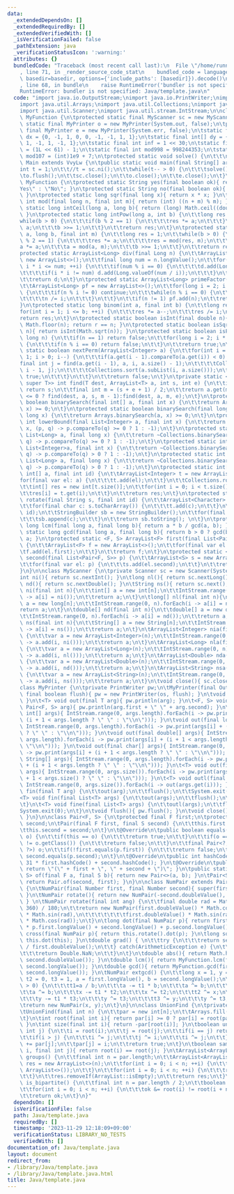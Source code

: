 ```yaml
---
data:
  _extendedDependsOn: []
  _extendedRequiredBy: []
  _extendedVerifiedWith: []
  _isVerificationFailed: false
  _pathExtension: java
  _verificationStatusIcon: ':warning:'
  attributes: {}
  bundledCode: "Traceback (most recent call last):\n  File \"/home/runner/.local/lib/python3.10/site-packages/onlinejudge_verify/documentation/build.py\"\
    , line 71, in _render_source_code_stat\n    bundled_code = language.bundle(stat.path,\
    \ basedir=basedir, options={'include_paths': [basedir]}).decode()\n  File \"/home/runner/.local/lib/python3.10/site-packages/onlinejudge_verify/languages/user_defined.py\"\
    , line 68, in bundle\n    raise RuntimeError('bundler is not specified: {}'.format(str(path)))\n\
    RuntimeError: bundler is not specified: Java/template.java\n"
  code: "import java.io.OutputStream;\nimport java.io.PrintWriter;\nimport java.util.ArrayList;\n\
    import java.util.Arrays;\nimport java.util.Collections;\nimport java.util.List;\n\
    import java.util.Scanner;\nimport java.util.stream.IntStream;\n\nclass VvyLw extends\
    \ MyFunction {\n\tprotected static final MyScanner sc = new MyScanner();\n\tprotected\
    \ static final MyPrinter o = new MyPrinter(System.out, false);\n\tprotected static\
    \ final MyPrinter e = new MyPrinter(System.err, false);\n\tstatic final int[]\
    \ dx = {0, -1, 1, 0, 0, -1, -1, 1, 1};\n\tstatic final int[] dy = {0, 0, 0, -1,\
    \ 1, -1, 1, -1, 1};\n\tstatic final int inf = 1 << 30;\n\tstatic final long linf\
    \ = (1L << 61) - 1;\n\tstatic final int mod998 = 998244353;\n\tstatic final int\
    \ mod107 = (int)1e9 + 7;\n\tprotected static void solve() {\n\t\t\n\t}\n}\nclass\
    \ Main extends VvyLw {\n\tpublic static void main(final String[] args) {\n\t\t\
    int t = 1;\n\t\t//t = sc.ni();\n\t\twhile(t-- > 0) {\n\t\t\tsolve();\n\t\t}\n\t\
    \to.flush();\n\t\tsc.close();\n\t\to.close();\n\t\te.close();\n\t}\n}\n\nclass\
    \ MyFunction {\n\tprotected static String yes(final boolean ok){ return ok ? \"\
    Yes\" : \"No\"; }\n\tprotected static String no(final boolean ok){ return yes(!ok);\
    \ }\n\tprotected static long sqr(final long x){ return x * x; }\n\tprotected static\
    \ int mod(final long n, final int m){ return (int) ((n + m) % m); }\n\tprotected\
    \ static long intCeil(long a, long b){ return (long) Math.ceil((double)a / b);\
    \ }\n\tprotected static long intPow(long a, int b) {\n\t\tlong res = 1;\n\t\t\
    while(b > 0) {\n\t\t\tif(b % 2 == 1) {\n\t\t\t\tres *= a;\n\t\t\t}\n\t\t\ta *=\
    \ a;\n\t\t\tb >>= 1;\n\t\t}\n\t\treturn res;\n\t}\n\tprotected static long intPow(long\
    \ a, long b, final int m) {\n\t\tlong res = 1;\n\t\twhile(b > 0) {\n\t\t\tif(b\
    \ % 2 == 1) {\n\t\t\t\tres *= a;\n\t\t\t\tres = mod(res, m);\n\t\t\t}\n\t\t\t\
    a *= a;\n\t\t\ta = mod(a, m);\n\t\t\tb >>= 1;\n\t\t}\n\t\treturn res;\n\t}\n\t\
    protected static ArrayList<Long> div(final Long n) {\n\t\tArrayList<Long> d =\
    \ new ArrayList<>();\n\t\tfinal long num = n.longValue();\n\t\tfor(long i = 1;\
    \ i * i <= num; ++i) {\n\t\t\tif(num % i == 0) {\n\t\t\t\td.add(Long.valueOf(i));\n\
    \t\t\t\tif(i * i != num) d.add(Long.valueOf(num / i));\n\t\t\t}\n\t\t}\n\t\tCollections.sort(d);\n\
    \t\treturn d;\n\t}\n\tprotected static ArrayList<Long> primeFactor(Long n) {\n\
    \t\tArrayList<Long> pf = new ArrayList<>();\n\t\tfor(long i = 2; i * i <= n; ++i)\
    \ {\n\t\t\tif(n % i != 0) continue;\n\t\t\twhile(n % i == 0) {\n\t\t\t\tpf.add(i);\n\
    \t\t\t\tn /= i;\n\t\t\t}\n\t\t}\n\t\tif(n != 1) pf.add(n);\n\t\treturn pf;\n\t\
    }\n\tprotected static long binom(int a, final int b) {\n\t\tlong res = 1;\n\t\t\
    for(int i = 1; i <= b; ++i) {\n\t\t\tres *= a--;\n\t\t\tres /= i;\n\t\t}\n\t\t\
    return res;\n\t}\n\tprotected static boolean isInt(final double n){ long r = (long)\
    \ Math.floor(n); return r == n; }\n\tprotected static boolean isSqr(final long\
    \ n){ return isInt(Math.sqrt(n)); }\n\tprotected static boolean isPrime(final\
    \ long n) {\n\t\tif(n == 1) return false;\n\t\tfor(long i = 2; i * i <= n; ++i)\
    \ {\n\t\t\tif(n % i == 0) return false;\n\t\t}\n\t\treturn true;\n\t}\n\tprotected\
    \ static boolean nextPerm(ArrayList<Integer> a) {\n\t\tfor(int i = a.size() -\
    \ 1; i > 0; i--) {\n\t\t\tif(a.get(i - 1).compareTo(a.get(i)) < 0) {\n\t\t\t\t\
    final int j = find(a.get(i - 1), a, i, a.size() - 1);\n\t\t\t\tCollections.swap(a,\
    \ i - 1, j);\n\t\t\t\tCollections.sort(a.subList(i, a.size()));\n\t\t\t\treturn\
    \ true;\n\t\t\t}\n\t\t}\n\t\treturn false;\n\t}\n\tprivate static <T extends Comparable<?\
    \ super T>> int find(T dest, ArrayList<T> a, int s, int e) {\n\t\tif (s == e)\
    \ return s;\n\t\tfinal int m = (s + e + 1) / 2;\n\t\treturn a.get(m).compareTo(dest)\
    \ <= 0 ? find(dest, a, s, m - 1):find(dest, a, m, e);\n\t}\n\tprotected static\
    \ boolean binarySearch(final int[] a, final int x) {\n\t\treturn Arrays.binarySearch(a,\
    \ x) >= 0;\n\t}\n\tprotected static boolean binarySearch(final long[] a, final\
    \ long x) {\n\t\treturn Arrays.binarySearch(a, x) >= 0;\n\t}\n\tprotected static\
    \ int lowerBound(final List<Integer> a, final int x) {\n\t\treturn ~Collections.binarySearch(a,\
    \ x, (p, q) -> p.compareTo(q) >= 0 ? 1 : -1);\n\t}\n\tprotected static int lowerBound(final\
    \ List<Long> a, final long x) {\n\t\treturn ~Collections.binarySearch(a, x, (p,\
    \ q) -> p.compareTo(q) >= 0 ? 1 : -1);\n\t}\n\tprotected static int upperBound(final\
    \ List<Integer>a, final int x) {\n\t\treturn ~Collections.binarySearch(a, x, (p,\
    \ q) -> p.compareTo(q) > 0 ? 1 : -1);\n\t}\n\tprotected static int upperBound(final\
    \ List<Long> a, final long x) {\n\t\treturn ~Collections.binarySearch(a, x, (p,\
    \ q) -> p.compareTo(q) > 0 ? 1 : -1);\n\t}\n\tprotected static int[] rotate(final\
    \ int[] a, final int id) {\n\t\tArrayList<Integer> t = new ArrayList<>();\n\t\t\
    for(final var el: a) {\n\t\t\tt.add(el);\n\t\t}\n\t\tCollections.rotate(t, id);\n\
    \t\tint[] res = new int[t.size()];\n\t\tfor(int i = 0; i < t.size(); ++i) {\n\t\
    \t\tres[i] = t.get(i);\n\t\t}\n\t\treturn res;\n\t}\n\tprotected static String\
    \ rotate(final String s, final int id) {\n\t\tArrayList<Character> t = new ArrayList<>();\n\
    \t\tfor(final char c: s.toCharArray()) {\n\t\t\tt.add(c);\n\t\t}\n\t\tCollections.rotate(t,\
    \ id);\n\t\tStringBuilder sb = new StringBuilder();\n\t\tfor(final var c: t) {\n\
    \t\t\tsb.append(c);\n\t\t}\n\t\treturn sb.toString(); \n\t}\n\tprotected static\
    \ long lcm(final long a, final long b){ return a * b / gcd(a, b); }\n\tprotected\
    \ static long gcd(final long a, final long b){ return b > 0 ? gcd(b, a % b) :\
    \ a; }\n\tprotected static <F, S> ArrayList<F> first(final List<Pair<F, S>> p)\
    \ {\n\t\tArrayList<F> f = new ArrayList<>();\n\t\tfor(final var el: p) {\n\t\t\
    \tf.add(el.first);\n\t\t}\n\t\treturn f;\n\t}\n\tprotected static <F, S> ArrayList<S>\
    \ second(final List<Pair<F, S>> p) {\n\t\tArrayList<S> s = new ArrayList<>();\n\
    \t\tfor(final var el: p) {\n\t\t\ts.add(el.second);\n\t\t}\n\t\treturn s;\n\t\
    }\n}\n\nclass MyScanner {\n\tprivate Scanner sc = new Scanner(System.in);\n\t\
    int ni(){ return sc.nextInt(); }\n\tlong nl(){ return sc.nextLong(); }\n\tdouble\
    \ nd(){ return sc.nextDouble(); }\n\tString ns(){ return sc.next(); }\n\tint[]\
    \ ni(final int n){\n\t\tint[] a = new int[n];\n\t\tIntStream.range(0, n).forEach(i\
    \ -> a[i] = ni());\n\t\treturn a;\n\t}\n\tlong[] nl(final int n){\n\t\tlong[]\
    \ a = new long[n];\n\t\tIntStream.range(0, n).forEach(i -> a[i] = nl());\n\t\t\
    return a;\n\t}\n\tdouble[] nd(final int n){\n\t\tdouble[] a = new double[n];\n\
    \t\tIntStream.range(0, n).forEach(i -> a[i] = nd());\n\t\treturn a;\n\t}\n\tString[]\
    \ ns(final int n){\n\t\tString[] a = new String[n];\n\t\tIntStream.range(0, n).forEach(i\
    \ -> a[i] = ns());\n\t\treturn a;\n\t}\n\tArrayList<Integer> nia(final int n)\
    \ {\n\t\tvar a = new ArrayList<Integer>(n);\n\t\tIntStream.range(0, n).forEach(i\
    \ -> a.add(i, ni()));\n\t\treturn a;\n\t}\n\tArrayList<Long> nla(final int n)\
    \ {\n\t\tvar a = new ArrayList<Long>(n);\n\t\tIntStream.range(0, n).forEach(i\
    \ -> a.add(i, nl()));\n\t\treturn a;\n\t}\n\tArrayList<Double> nda(final int n)\
    \ {\n\t\tvar a = new ArrayList<Double>(n);\n\t\tIntStream.range(0, n).forEach(i\
    \ -> a.add(i, nd()));\n\t\treturn a;\n\t}\n\tArrayList<String> nsa(final int n)\
    \ {\n\t\tvar a = new ArrayList<String>(n);\n\t\tIntStream.range(0, n).forEach(i\
    \ -> a.add(i, ns()));\n\t\treturn a;\n\t}\n\tvoid close(){ sc.close(); }\n}\n\n\
    class MyPrinter {\n\tprivate PrintWriter pw;\n\tMyPrinter(final OutputStream os,\
    \ final boolean flush){ pw = new PrintWriter(os, flush); }\n\tvoid out(){ pw.println();\
    \ }\n\t<T> void out(final T arg){ pw.println(arg); }\n\t<F, S> void out(final\
    \ Pair<F, S> arg){ pw.println(arg.first + \" \" + arg.second); }\n\tvoid out(final\
    \ int[] args){ IntStream.range(0, args.length).forEach(i -> pw.print(args[i] +\
    \ (i + 1 < args.length ? \" \" : \"\\n\"))); }\n\tvoid out(final long[] args){\
    \ IntStream.range(0, args.length).forEach(i -> pw.print(args[i] + (i + 1 < args.length\
    \ ? \" \" : \"\\n\"))); }\n\tvoid out(final double[] args){ IntStream.range(0,\
    \ args.length).forEach(i -> pw.print(args[i] + (i + 1 < args.length ? \" \" :\
    \ \"\\n\"))); }\n\tvoid out(final char[] args){ IntStream.range(0, args.length).forEach(i\
    \ -> pw.print(args[i] + (i + 1 < args.length ? \" \" : \"\\n\"))); }\n\tvoid out(final\
    \ String[] args){ IntStream.range(0, args.length).forEach(i -> pw.print(args[i]\
    \ + (i + 1 < args.length ? \" \" : \"\\n\"))); }\n\t<T> void out(final List<T>\
    \ args){ IntStream.range(0, args.size()).forEach(i -> pw.print(args.get(i) + (i\
    \ + 1 < args.size() ? \" \" : \"\\n\"))); }\n\t<T> void outl(final List<T> args){\
    \ IntStream.range(0, args.size()).forEach(i -> out(args.get(i))); }\n\t<T> void\
    \ fin(final T arg) {\n\t\tout(arg);\n\t\tflush();\n\t\tSystem.exit(0);\n\t}\n\t\
    <T> void fin(final List<T> args) {\n\t\tout(args);\n\t\tflush();\n\t\tSystem.exit(0);\n\
    \t}\n\t<T> void fine(final List<T> args) {\n\t\toutl(args);\n\t\tflush();\n\t\t\
    System.exit(0);\n\t}\n\tvoid flush(){ pw.flush(); }\n\tvoid close(){ pw.close();\
    \ }\n}\n\nclass Pair<F, S> {\n\tprotected final F first;\n\tprotected final S\
    \ second;\n\tPair(final F first, final S second) {\n\t\tthis.first = first;\n\t\
    \tthis.second = second;\n\t}\n\t@Override\n\tpublic boolean equals(final Object\
    \ o) {\n\t\tif(this == o) {\n\t\t\treturn true;\n\t\t}\n\t\tif(o == null || getClass()\
    \ != o.getClass()) {\n\t\t\treturn false;\n\t\t}\n\t\tfinal Pair<?, ?> p = (Pair<?,\
    \ ?>) o;\n\t\tif(!first.equals(p.first)) {\n\t\t\treturn false;\n\t\t}\n\t\treturn\
    \ second.equals(p.second);\n\t}\n\t@Override\n\tpublic int hashCode(){ return\
    \ 31 * first.hashCode() + second.hashCode(); }\n\t@Override\n\tpublic String toString(){\
    \ return \"(\" + first + \", \" + second + \")\"; }\n\tpublic static <F, S> Pair<F,\
    \ S> of(final F a, final S b){ return new Pair<>(a, b); }\n\tPair<S, F> swap(){\
    \ return Pair.of(second, first); }\n}\n\nclass NumPair extends Pair<Number, Number>\
    \ {\n\tNumPair(final Number first, final Number second){ super(first, second);\
    \ }\n\tNumPair rotate(){ return new NumPair(-second.doubleValue(), first.doubleValue());\
    \ } \n\tNumPair rotate(final int ang) {\n\t\tfinal double rad = Math.PI * MyFunction.mod(ang,\
    \ 360) / 180;\n\t\treturn new NumPair(first.doubleValue() * Math.cos(rad) - second.doubleValue()\
    \ * Math.sin(rad),\n\t\t\t\t\t\t\tfirst.doubleValue() * Math.sin(rad) + second.doubleValue()\
    \ * Math.cos(rad));\n\t}\n\tlong dot(final NumPair p){ return first.longValue()\
    \ * p.first.longValue() + second.longValue() + p.second.longValue(); }\n\tlong\
    \ cross(final NumPair p){ return this.rotate().dot(p); }\n\tlong square(){ return\
    \ this.dot(this); }\n\tdouble grad() { \n\t\ttry {\n\t\t\treturn second.doubleValue()\
    \ / first.doubleValue();\n\t\t} catch(ArithmeticException e) {\n\t\t\te.printStackTrace();\n\
    \t\t\treturn Double.NaN;\n\t\t}\n\t}\n\tdouble abs(){ return Math.hypot(first.doubleValue(),\
    \ second.doubleValue()); }\n\tdouble lcm(){ return MyFunction.lcm(first.longValue(),\
    \ second.longValue()); }\n\tdouble gcd(){ return MyFunction.gcd(first.longValue(),\
    \ second.longValue()); }\n\tNumPair extgcd() {\n\t\tlong x = 1, y = 0, t1 = 0,\
    \ t2 = 0, t3 = 1, a = first.longValue(), b = second.longValue();\n\t\twhile(b\
    \ > 0) {\n\t\t\tt1=a / b;\n\t\t\ta -= t1 * b;\n\t\t\ta ^= b;\n\t\t\tb ^= a;\n\t\
    \t\ta ^= b;\n\t\t\tx -= t1 * t2;\n\t\t\tx ^= t2;\n\t\t\tt2 ^= x;\n\t\t\tx ^= t2;\n\
    \t\t\ty -= t1 * t3;\n\t\t\ty ^= t3;\n\t\t\tt3 ^= y;\n\t\t\ty ^= t3;\n\t\t}\n\t\
    \treturn new NumPair(x, y);\n\t}\n}\n\nclass UnionFind {\n\tprivate int[] par;\n\
    \tUnionFind(final int n) {\n\t\tpar = new int[n];\n\t\tArrays.fill(par, -1);\n\
    \t}\n\tint root(final int i){ return par[i] >= 0 ? par[i] = root(par[i]) : i;\
    \ }\n\tint size(final int i){ return -par[root(i)]; }\n\tboolean unite(int i,\
    \ int j) {\n\t\ti = root(i);\n\t\tj = root(j);\n\t\tif(i == j) return false;\n\
    \t\tif(i > j) {\n\t\t\ti ^= j;\n\t\t\tj ^= i;\n\t\t\ti ^= j;\n\t\t}\n\t\tpar[i]\
    \ += par[j];\n\t\tpar[j] = i;\n\t\treturn true;\n\t}\n\tboolean same(final int\
    \ i, final int j){ return root(i) == root(j); }\n\tArrayList<ArrayList<Integer>>\
    \ groups() {\n\t\tfinal int n = par.length;\n\t\tArrayList<ArrayList<Integer>>\
    \ res = new ArrayList<>(n);\n\t\tfor(int i = 0; i < n; ++i) {\n\t\t\tres.add(new\
    \ ArrayList<>());\n\t\t}\n\t\tfor(int i = 0; i < n; ++i) {\n\t\t\tres.get(root(i)).add(i);\n\
    \t\t}\n\t\tres.removeIf(ArrayList::isEmpty);\n\t\treturn res;\n\t}\n\tboolean\
    \ is_bipartite() {\n\t\tfinal int n = par.length / 2;\n\t\tboolean ok = true;\n\
    \t\tfor(int i = 0; i < n; ++i) {\n\t\t\tok &= root(i) != root(i + n);\n\t\t}\n\
    \t\treturn ok;\n\t}\n}"
  dependsOn: []
  isVerificationFile: false
  path: Java/template.java
  requiredBy: []
  timestamp: '2023-11-29 12:18:09+09:00'
  verificationStatus: LIBRARY_NO_TESTS
  verifiedWith: []
documentation_of: Java/template.java
layout: document
redirect_from:
- /library/Java/template.java
- /library/Java/template.java.html
title: Java/template.java
---
```

